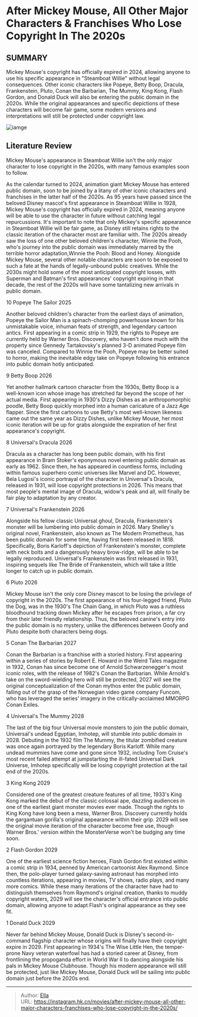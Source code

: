 # After Mickey Mouse, All Other Major Characters &amp; Franchises Who Lose Copyright In The 2020s


## SUMMARY 


 Mickey Mouse&#39;s copyright has officially expired in 2024, allowing anyone to use his specific appearance in &#34;Steamboat Willie&#34; without legal consequences. 
 Other iconic characters like Popeye, Betty Boop, Dracula, Frankenstein, Pluto, Conan the Barbarian, The Mummy, King Kong, Flash Gordon, and Donald Duck will also be entering the public domain in the 2020s. 
 While the original appearances and specific depictions of these characters will become fair game, some modern versions and interpretations will still be protected under copyright law. 

![iamge](https://static1.srcdn.com/wordpress/wp-content/uploads/2024/01/after-mickey-mouse-major-franchises-lose-copyright-2020s.jpg)

## Literature Review

Mickey Mouse&#39;s appearance in Steamboat Willie isn&#39;t the only major character to lose copyright in the 2020s, with many famous examples soon to follow.




As the calendar turned to 2024, animation giant Mickey Mouse has entered public domain, soon to be joined by a litany of other iconic characters and franchises in the latter half of the 2020s. As 95 years have passed since the beloved Disney mascot&#39;s first appearance in Steamboat Willie in 1928, Mickey Mouse&#39;s copyright has officially expired in 2024, meaning anyone will be able to use the character in future without catching legal repurcussions. It&#39;s important to note that only Mickey&#39;s specific appearance in Steamboat Willie will be fair game, as Disney still retains rights to the classic iteration of the character most are familiar with.
The 2020s already saw the loss of one other beloved children&#39;s character, Winnie the Pooh, who&#39;s journey into the public domain was immediately marred by the terrible horror adaptation,Winnie the Pooh: Blood and Honey. Alongside Mickey Mouse, several other notable characters are soon to be exposed to such a fate at the hands of legally-unbound public creatives. While the 2030s might hold some of the most anticipated copyright losses, with Superman and Batman&#39;s first appearances&#39; copyright expiring in that decade, the rest of the 2020s will have some tantalizing new arrivals in public domain.









 








 10  Popeye The Sailor 
2025


 







Another beloved children&#39;s character from the earliest days of animation, Popeye the Sailor Man is a spinach-chomping powerhouse known for his unmistakable voice, inhuman feats of strength, and legendary cartoon antics. First appearing in a comic strip in 1929, the rights to Popeye are currently held by Warner Bros. Discovery, who haven&#39;t done much with the property since Gennedy Tartakovsky&#39;s planned 3-D animated Popeye film was canceled. Compared to Winnie the Pooh, Popeye may be better suited to horror, making the inevitable edgy take on Popeye following his entrance into public domain hotly anticipated.





 9  Betty Boop 
2026
        

Yet another hallmark cartoon character from the 1930s, Betty Boop is a well-known icon whose image has stretched far beyond the scope of her actual media. First appearing in 1930&#39;s Dizzy Dishes as an anthropomorphic poodle, Betty Boop quickly morphed into a human caricature of a Jazz Age flapper. Since the first cartoons to use Betty&#39;s most well-known likeness came out the same year as Dizzy Dishes, unlike Mickey Mouse, her most iconic iteration will be up for grabs alongside the expiration of her first appearance&#39;s copyright.





 8  Universal&#39;s Dracula 
2026
        

Dracula as a character has long been public domain, with his first appearance in Bram Stoker&#39;s eponymous novel entering public domain as early as 1962. Since then, he has appeared in countless forms, including within famous superhero comic universes like Marvel and DC. However, Bela Lugosi&#39;s iconic portrayal of the character in Universal&#39;s Dracula, released in 1931, will lose copyright protections in 2026. This means that most people&#39;s mental image of Dracula, widow&#39;s peak and all, will finally be fair play to adaptation by any creator.





 7  Universal&#39;s Frankenstein 
2026
        

Alongside his fellow classic Universal ghoul, Dracula, Frankenstein&#39;s monster will be lumbering into public domain in 2026. Mary Shelley&#39;s original novel, Frankenstein, also known as The Modern Prometheus, has been public domain for some time, having first been released in 1818. Specifically, Boris Karloff&#39;s depiction of Frankenstein&#39;s monster, complete with neck bolts and a dangerously heavy brow-ridge, will be able to be legally reproduced. Universal&#39;s Frankenstein was first released in 1931, inspiring sequels like The Bride of Frankenstein, which will take a little longer to catch up in public domain.





 6  Pluto 
2026
        

Mickey Mouse isn&#39;t the only core Disney mascot to be losing the privilege of copyright in the 2020s. The first appearance of his four-legged friend, Pluto the Dog, was in the 1930&#39;s The Chain Gang, in which Pluto was a ruthless bloodhound tracking down Mickey after he escapes from prison, a far cry from their later friendly relationship. Thus, the beloved canine&#39;s entry into the public domain is no mystery, unlike the differences between Goofy and Pluto despite both characters being dogs.





 5  Conan The Barbarian 
2027


 







Conan the Barbarian is a franchise with a storied history. First appearing within a series of stories by Robert E. Howard in the Weird Tales magazine in 1932, Conan has since become one of Arnold Schwarzenegger&#39;s most iconic roles, with the release of 1982&#39;s Conan the Barbarian. While Arnold&#39;s take on the sword-wielding hero will still be protected, 2027 will see the original conceptualization of the Conan mythos enter the public domain, falling out of the grasp of the Norwegian video game company Funcom, who has leveraged the series&#39; imagery in the critically-acclaimed MMORPG Conan Exiles.





 4  Universal&#39;s The Mummy 
2028
        

The last of the big four Universal movie monsters to join the public domain, Universal&#39;s undead Egyptian, Imhotep, will stumble into public domain in 2028. Debuting in the 1932 film The Mummy, the titular zombified creature was once again portrayed by the legendary Boris Karloff. While many undead mummies have come and gone since 1932, including Tom Cruise&#39;s most recent failed attempt at jumpstarting the ill-fated Universal Dark Universe, Imhotep specifically will be losing copyright protection at the tail end of the 2020s.





 3  King Kong 
2029


 







Considered one of the greatest creature features of all time, 1933&#39;s King Kong marked the debut of the classic colossal ape, dazzling audiences in one of the earliest giant monster movies ever made. Though the rights to King Kong have long been a mess, Warner Bros. Discovery currently holds the gargantuan gorilla&#39;s original appearance within their grip. 2029 will see the original movie iteration of the character become free use, though Warner Bros.&#39; version within the MonsterVerse won&#39;t be budging any time soon.





 2  Flash Gordon 
2029
        

One of the earliest science fiction heroes, Flash Gordon first existed within a comic strip in 1934, penned by American cartoonist Alex Raymond. Since then, the polo-player turned galaxy-saving astronaut has morphed into countless iterations, appearing in movies, TV shows, radio plays, and many more comics. While these many iterations of the character have had to distinguish themselves from Raymond&#39;s original creation, thanks to muddy copyright waters, 2029 will see the character&#39;s official entrance into public domain, allowing anyone to adapt Flash&#39;s original appearance as they see fit.





 1  Donald Duck 
2029
        

Never far behind Mickey Mouse, Donald Duck is Disney&#39;s second-in-command flagship character whose origins will finally have their copyright expire in 2029. First appearing in 1934&#39;s The Wise Little Hen, the temper-prone Navy veteran waterfowl has had a storied career at Disney, from frontlining the propoganda effort in World War II to dancing alongside his pals in Mickey Mouse Clubhouse. Though his modern appearance will still be protected, just like Mickey Mouse, Donald Duck will be sailing into public domain just before the 2020s end. 

---

> Author: [Ella](https://instagram.hk.cn/)  
> URL: https://instagram.hk.cn/movies/after-mickey-mouse-all-other-major-characters-franchises-who-lose-copyright-in-the-2020s/  

